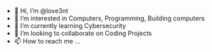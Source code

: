 - 👋 Hi, I’m @love3nt
- 👀 I’m interested in Computers, Programming, Building computers
- 🌱 I’m currently learning Cybersecurity
- 💞️ I’m looking to collaborate on Coding Projects
- 📫 How to reach me ...

<!---
love3nt/love3nt is a ✨ special ✨ repository because its `README.md` (this file) appears on your GitHub profile.
You can click the Preview link to take a look at your changes.
--->
